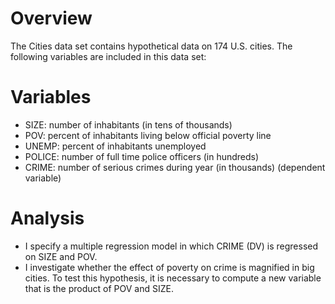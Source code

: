 # Overview
The Cities data set contains hypothetical data on 174 U.S. cities. The following variables are included in this data set:

# Variables 
* SIZE: 	number of inhabitants (in tens of thousands)
* POV: 	percent of inhabitants living below official poverty line
* UNEMP: 	percent of inhabitants unemployed
* POLICE: 	number of full time police officers (in hundreds)
* CRIME:	number of serious crimes during year (in thousands) (dependent variable)

# Analysis 
* I specify a multiple regression model in which CRIME (DV) is regressed on SIZE and POV.
* I investigate whether the effect of poverty on crime is magnified in big cities. To test this hypothesis, it is necessary to compute a new variable that is the product of POV and SIZE.

